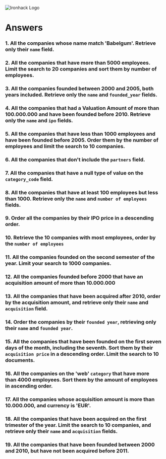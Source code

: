 ![Ironhack Logo](https://i.imgur.com/1QgrNNw.png)

# Answers

### 1. All the companies whose name match 'Babelgum'. Retrieve only their `name` field.

<!-- Your Code Goes Here

Query: { name: "Babelgum"}
-->

### 2. All the companies that have more than 5000 employees. Limit the search to 20 companies and sort them by **number of employees**.

<!-- Your Code Goes Here

Query: { number_of_employees: { $gt: 5000 } }
projection: { name: 1 }
limit: 20
-->

### 3. All the companies founded between 2000 and 2005, both years included. Retrieve only the `name` and `founded_year` fields.

<!-- Your Code Goes Here

Query: { founded_year: {$gte: 2000, $lte: 2005} }
projection: { name: 1, founded_year: 1}
 -->

### 4. All the companies that had a Valuation Amount of more than 100.000.000 and have been founded before 2010. Retrieve only the `name` and `ipo` fields.

<!-- Your Code Goes Here


Query: { "ipo.valuation_amount": {$gte: 100000000}, founded_year: {$lte: 2010} }
projection: {name: 1, ipo: 1}
 -->

### 5. All the companies that have less than 1000 employees and have been founded before 2005. Order them by the number of employees and limit the search to 10 companies.

<!-- Your Code Goes Here

Query: { number_of_employees: { $lt: 1000 }, founded_year: { $lt: 2005} }
sort: { number_of_employees: 1 }
limit: 10
-->

### 6. All the companies that don't include the `partners` field.

<!-- Your Code Goes Here
???
Query: { partners: { $exists: false } } // This returns 0 results.. I'm wrong here  somehow. 😕
Alternate-Querry : { "partners": { $eq: null } } // Alternate to get 0 Results?
-->

### 7. All the companies that have a null type of value on the `category_code` field.

<!-- Your Code Goes Here

Query: { category_code: { $type: "null" } }
 -->

### 8. All the companies that have at least 100 employees but less than 1000. Retrieve only the `name` and `number of employees` fields.

<!-- Your Code Goes Here
Query: { number_of_employees: {$gte: 100}, number_of_employees: {$lt: 1000} }
projection: {name: 1, number_of_employees: 1}
-->

### 9. Order all the companies by their IPO price in a descending order.

<!-- Your Code Goes Here
sort: { "ipo.valuation_amount": -1 }
-->

### 10. Retrieve the 10 companies with most employees, order by the `number of employees`

<!-- Your Code Goes Here
Query: {number_of_employees: -1 }
Limit: 10
-->

### 11. All the companies founded on the second semester of the year. Limit your search to 1000 companies.

<!-- Your Code Goes Here
Query: {founded_month: {$gte: 6}}
Limit: 1000
 -->

### 12. All the companies founded before 2000 that have an acquisition amount of more than 10.000.000

<!-- Your Code Goes Here
Query: {founded_year: {$lt: 2000}, "acquisition.price_amount": { $gte: 10000000 } }
-->

### 13. All the companies that have been acquired after 2010, order by the acquisition amount, and retrieve only their `name` and `acquisition` field.

<!-- Your Code Goes Here
query: { "acquisition.acquired_year": {$gte: 2010} }
projection: {name: 1, acquisition: 1}
sort: { "acquisition.price_amount": -1 }
-->

### 14. Order the companies by their `founded year`, retrieving only their `name` and `founded year`.

<!-- Your Code Goes Here
projection: {name: 1, founded_year: 1}
sort: { founded_year: -1 }
 -->

### 15. All the companies that have been founded on the first seven days of the month, including the seventh. Sort them by their `acquisition price` in a descending order. Limit the search to 10 documents.

<!-- Your Code Goes Here
query: {founded_day: { $lte: 7 } }
sort: { "acquisition.price_amount": -1 }
limit: 10
-->

### 16. All the companies on the 'web' `category` that have more than 4000 employees. Sort them by the amount of employees in ascending order.

<!-- Your Code Goes Here
Query: {category_code: "web", number_of_employees: { $gte: 4000 }}
Sort: { number_of_employees: 1 }
 -->

### 17. All the companies whose acquisition amount is more than 10.000.000, and currency is 'EUR'.

<!-- Your Code Goes Here
query: { "acquisition.price_amount": { $gte: 10000000 }, "acquisition.price_currency_code": "EUR"  }
-->

### 18. All the companies that have been acquired on the first trimester of the year. Limit the search to 10 companies, and retrieve only their `name` and `acquisition` fields.

<!-- Your Code Goes Here
query: { "acquisition.acquired_month": {$lte: 3} }
projection: {name: 1, acquisition: 1}
 -->

### 19. All the companies that have been founded between 2000 and 2010, but have not been acquired before 2011.

<!-- Your Code Goes Here
query: { founded_year: {$gte: 2000}, founded_year: {$lte: 2010}, "acquisition.acquired_year": {$lte:  2011} }
 -->
